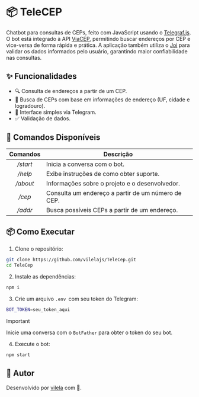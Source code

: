 # 📦 TeleCEP

Chatbot para consultas de CEPs, feito com JavaScript usando o [Telegraf.js](https://telegraf.js.org/). O bot está integrado à API [ViaCEP](https://viacep.com.br/), permitindo buscar endereços por CEP e vice-versa de forma rápida e prática. A aplicação também utiliza o [Joi](https://joi.dev/) para validar os dados informados pelo usuário, garantindo maior confiabilidade nas consultas.

## ✨ Funcionalidades

* 🔍 Consulta de endereços a partir de um CEP.
* 🧭 Busca de CEPs com base em informações de endereço (UF, cidade e logradouro).
* 💬 Interface simples via Telegram.
* ✅ Validação de dados.

## 🚀 Comandos Disponíveis

| **Comandos** |                   **Descrição**                  |
|:------------:|--------------------------------------------------|
|   _/start_   | Inicia a conversa com o bot.                                   |
|    _/help_   | Exibe instruções de como obter suporte.       |
|   _/about_   | Informações sobre o projeto e o desenvolvedor. |
|    _/cep_    | Consulta um endereço a partir de um número de CEP.      |
|    _/addr_   | Busca possíveis CEPs a partir de um endereço.    |

## 📦 Como Executar

1. Clone o repositório:

```bash
git clone https://github.com/vilelajs/TeleCep.git
cd TeleCep
```

2. Instale as dependências:
```bash
npm i
```

3. Crie um arquivo ``.env ``com seu token do Telegram:

```bash
BOT_TOKEN=seu_token_aqui
```
> [!IMPORTANT]  
> Inicie uma conversa com o ``BotFather`` para obter o  token do seu bot.

4. Execute o bot:

```bash
npm start
```

## 👤 Autor
Desenvolvido por [vilela](#) com 💙.